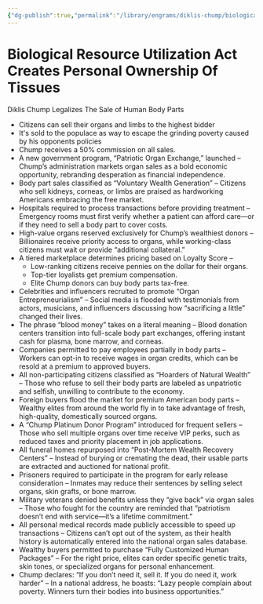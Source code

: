 ```yaml
---
{"dg-publish":true,"permalink":"/library/engrams/diklis-chump/biological-resource-utilization-act-creates-personal-ownership-of-tissues/","tags":["DC/Aristocracy","DC/AS5"]}
---
```


# Biological Resource Utilization Act Creates Personal Ownership Of Tissues
Diklis Chump Legalizes The Sale of Human Body Parts
- Citizens can sell their organs and limbs to the highest bidder
- It's sold to the populace as way to escape the grinding poverty caused by his opponents policies
- Chump receives a 50% commission on all sales.
- A new government program, “Patriotic Organ Exchange,” launched – Chump’s administration markets organ sales as a bold economic opportunity, rebranding desperation as financial independence.
- Body part sales classified as “Voluntary Wealth Generation” – Citizens who sell kidneys, corneas, or limbs are praised as hardworking Americans embracing the free market.
- Hospitals required to process transactions before providing treatment – Emergency rooms must first verify whether a patient can afford care—or if they need to sell a body part to cover costs.
- High-value organs reserved exclusively for Chump’s wealthiest donors – Billionaires receive priority access to organs, while working-class citizens must wait or provide “additional collateral.”
- A tiered marketplace determines pricing based on Loyalty Score –
	- Low-ranking citizens receive pennies on the dollar for their organs.
	- Top-tier loyalists get premium compensation.
	- Elite Chump donors can buy body parts tax-free.
- Celebrities and influencers recruited to promote “Organ Entrepreneurialism” – Social media is flooded with testimonials from actors, musicians, and influencers discussing how “sacrificing a little” changed their lives.
- The phrase “blood money” takes on a literal meaning – Blood donation centers transition into full-scale body part exchanges, offering instant cash for plasma, bone marrow, and corneas.
- Companies permitted to pay employees partially in body parts – Workers can opt-in to receive wages in organ credits, which can be resold at a premium to approved buyers.
- All non-participating citizens classified as “Hoarders of Natural Wealth” – Those who refuse to sell their body parts are labeled as unpatriotic and selfish, unwilling to contribute to the economy.
- Foreign buyers flood the market for premium American body parts – Wealthy elites from around the world fly in to take advantage of fresh, high-quality, domestically sourced organs.
- A “Chump Platinum Donor Program” introduced for frequent sellers – Those who sell multiple organs over time receive VIP perks, such as reduced taxes and priority placement in job applications.
- All funeral homes repurposed into “Post-Mortem Wealth Recovery Centers” – Instead of burying or cremating the dead, their usable parts are extracted and auctioned for national profit.
- Prisoners required to participate in the program for early release consideration – Inmates may reduce their sentences by selling select organs, skin grafts, or bone marrow.
- Military veterans denied benefits unless they “give back” via organ sales – Those who fought for the country are reminded that “patriotism doesn’t end with service—it’s a lifetime commitment.”
- All personal medical records made publicly accessible to speed up transactions – Citizens can’t opt out of the system, as their health history is automatically entered into the national organ sales database.
- Wealthy buyers permitted to purchase “Fully Customized Human Packages” – For the right price, elites can order specific genetic traits, skin tones, or specialized organs for personal enhancement.
- Chump declares: “If you don’t need it, sell it. If you do need it, work harder” – In a national address, he boasts: “Lazy people complain about poverty. Winners turn their bodies into business opportunities.”
